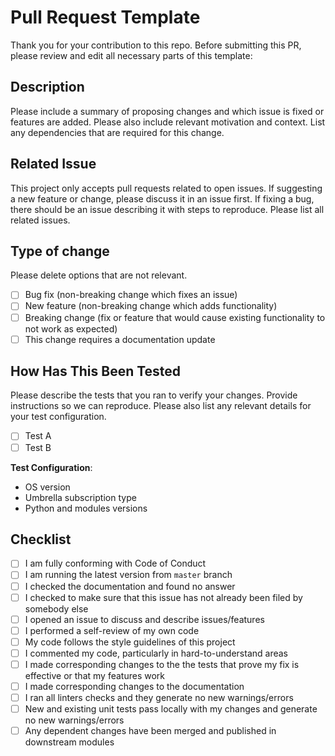 # Pull Request Template

Thank you for your contribution to this repo. Before submitting this PR,
please review and edit all necessary parts of this template:

## Description

Please include a summary of proposing changes and which issue is fixed or
features are added. Please also include relevant motivation and context.
List any dependencies that are required for this change.

## Related Issue

This project only accepts pull requests related to open issues. If suggesting
a new feature or change, please discuss it in an issue first. If fixing a bug,
there should be an issue describing it with steps to reproduce. Please list all
related issues.

## Type of change

Please delete options that are not relevant.

- [ ] Bug fix (non-breaking change which fixes an issue)
- [ ] New feature (non-breaking change which adds functionality)
- [ ] Breaking change (fix or feature that would cause existing functionality to
not work as expected)
- [ ] This change requires a documentation update

## How Has This Been Tested

Please describe the tests that you ran to verify your changes. Provide
instructions so we can reproduce. Please also list any relevant details
for your test configuration.

- [ ] Test A
- [ ] Test B

**Test Configuration**:

- OS version
- Umbrella subscription type
- Python and modules versions

## Checklist

- [ ] I am fully conforming with Code of Conduct
- [ ] I am running the latest version from `master` branch
- [ ] I checked the documentation and found no answer
- [ ] I checked to make sure that this issue has not already been filed by
somebody else
- [ ] I opened an issue to discuss and describe issues/features
- [ ] I performed a self-review of my own code
- [ ] My code follows the style guidelines of this project
- [ ] I commented my code, particularly in hard-to-understand areas
- [ ] I made corresponding changes to the the tests that prove my fix is
effective or that my features work
- [ ] I made corresponding changes to the documentation
- [ ] I ran all linters checks and they generate no new warnings/errors
- [ ] New and existing unit tests pass locally with my changes and generate no
new warnings/errors
- [ ] Any dependent changes have been merged and published in downstream modules
